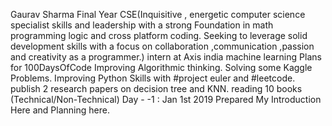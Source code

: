 Gaurav Sharma
	Final Year CSE(Inquisitive , energetic computer science specialist skills and leadership with a strong Foundation in math programming logic and cross platform coding. Seeking to leverage solid development skills with a focus on collaboration ,communication ,passion and creativity as a programmer.)
	intern at Axis india machine learning
Plans for 100DaysOfCode
	Improving Algorithmic thinking.
 Solving some Kaggle Problems.
 Improving Python Skills with #project euler and #leetcode.
 publish 2 research papers on decision tree and KNN.
 reading 10 books (Technical/Non-Technical)
Day - -1 : Jan 1st 2019
	Prepared My Introduction Here and Planning here.

